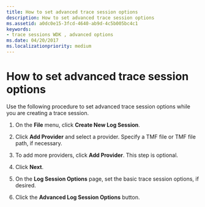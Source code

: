 ```yaml
---
title: How to set advanced trace session options
description: How to set advanced trace session options
ms.assetid: a0dc0e15-3fcd-4640-ab9d-4c5b005bc4c1
keywords:
- trace sessions WDK , advanced options
ms.date: 04/20/2017
ms.localizationpriority: medium
---
```


# How to set advanced trace session options


Use the following procedure to set advanced trace session options while you are creating a trace session.

1.  On the **File** menu, click **Create New Log Session**.

2.  Click **Add Provider** and select a provider. Specify a TMF file or TMF file path, if necessary.

3.  To add more providers, click **Add Provider**. This step is optional.

4.  Click **Next**.

5.  On the **Log Session Options** page, set the basic trace session options, if desired.

6.  Click the **Advanced Log Session Options** button.

 

 





